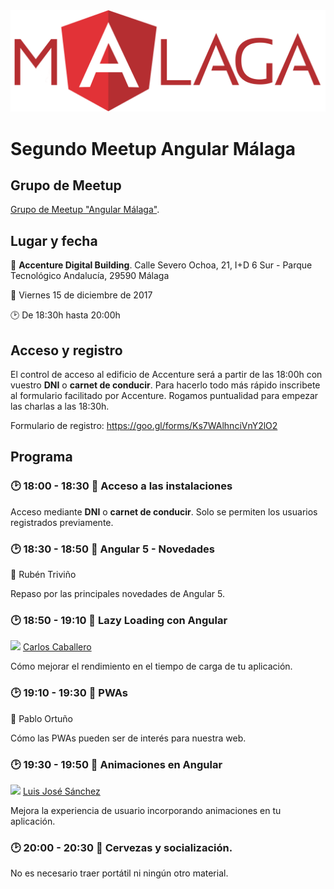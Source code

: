 <img src="logo_angular2.png">

# Segundo Meetup Angular Málaga

## Grupo de Meetup

[Grupo de Meetup "Angular Málaga"](https://www.meetup.com/es-ES/preview/Angular-Malaga).

## Lugar y fecha

:round_pushpin: **Accenture Digital Building**. Calle Severo Ochoa, 21, I+D 6 Sur - Parque Tecnológico Andalucía, 29590 Málaga

:date: Viernes 15 de diciembre de 2017

:clock2: De 18:30h hasta 20:00h

## Acceso y registro

El control de acceso al edificio de Accenture será a partir de las 18:00h con vuestro **DNI** o **carnet de conducir**. Para hacerlo todo más rápido inscribete al formulario facilitado por Accenture. Rogamos puntualidad para empezar las charlas a las 18:30h.

Formulario de registro: <https://goo.gl/forms/Ks7WAlhnciVnY2lO2>

## Programa

### :clock2: 18:00 - 18:30 :pencil: Acceso a las instalaciones

Acceso mediante **DNI** o **carnet de conducir**. Solo se permiten los usuarios registrados previamente.

### :clock2: 18:30 - 18:50 :speech_balloon: Angular 5 - Novedades

:man: Rubén Triviño

Repaso por las principales novedades de Angular 5.

### :clock2: 18:50 - 19:10 :speech_balloon: Lazy Loading con Angular

<a href="https://github.com/Caballerog"><img src="https://avatars2.githubusercontent.com/u/8807391?s=460&v=4" width="20px"></a> [Carlos Caballero](https://github.com/Caballerog)

Cómo mejorar el rendimiento en el tiempo de carga de tu aplicación.

### :clock2: 19:10 - 19:30 :speech_balloon: PWAs

:man: Pablo Ortuño

Cómo las PWAs pueden ser de interés para nuestra web.

### :clock2: 19:30 - 19:50 :speech_balloon: Animaciones en Angular

<a href="https://github.com/LuisJoseSanchez"><img src="https://avatars0.githubusercontent.com/u/840797?s=40&v=4" width="20px"></a> [Luis José Sánchez](https://github.com/LuisJoseSanchez)

Mejora la experiencia de usuario incorporando animaciones en tu aplicación.

### :clock2: 20:00 - 20:30 :beers: Cervezas y socialización.

No es necesario traer portátil ni ningún otro material.
